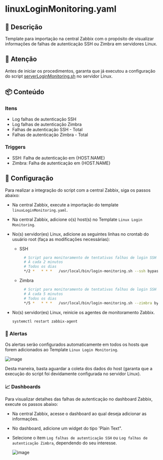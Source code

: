 # linuxLoginMonitoring.yaml

## 📝 Descrição
Template para importação na central Zabbix com o propósito de visualizar informações de falhas de autenticação SSH ou Zimbra em servidores Linux.

## 🚩 Atenção
Antes de iniciar os procedimentos, garanta que já executou a configuração do script [serverLoginMonitoring.sh](https://github.com/matheusseman/ServerLoginMonitoring) no servidor Linux.

## 📦 Conteúdo
### Itens
- Log falhas de autenticação SSH
- Log falhas de autenticação Zimbra
- Falhas de autenticação SSH - Total
- Falhas de autenticação Zimbra - Total

### Triggers
- SSH: Falha de autenticação em {HOST.NAME}
- Zimbra: Falha de autenticação em {HOST.NAME}
 
## 🔧 Configuração
Para realizar a integração do script com a central Zabbix, siga os passos abaixo:
- Na central Zabbix, execute a importação do template `linuxLoginMonitoring.yaml`.
- Na central Zabbix, adicione o(s) host(s) no Template `Linux Login Monitoring`.
- No(s) servidor(es) Linux, adicione as seguintes linhas no crontab do usuário root (faça as modificações necessárias):
  - SSH
    
      ```bash
        # Script para monitoramento de tentativas falhas de login SSH
        # Á cada 2 minutos
        # Todos os dias
        */2 *   * * *   /usr/local/bin/login-monitoring.sh --ssh bypass
  
  - Zimbra
    
      ```bash
        # Script para monitoramento de tentativas falhas de login SSH
        # Á cada 5 minutos
        # Todos os dias
        */5 *   * * *   /usr/local/bin/login-monitoring.sh --zimbra bypass

- No(s) servidor(es) Linux, reinicie os agentes de monitoramento Zabbix.

    ```bash
    systemctl restart zabbix-agent

### 🔔 Alertas
Os alertas serão configurados automaticamente em todos os hosts que forem adicionados ao Template `Linux Login Monitoring`.

![image](https://github.com/matheusseman/ServerLoginMonitoring/assets/119596051/7a0a996f-6b47-44c2-98cc-340015247a9e)

Desta maneira, basta aguardar a coleta dos dados do host (garanta que a execução do script foi devidamente configurada no servidor Linux).


### 📈 Dashboards
Para visualizar detalhes das falhas de autenticação no dashboard Zabbix, execute os passos abaixo:
- Na central Zabbix, acesse o dashboard ao qual deseja adicionar as informações.
- No dashboard, adicione um widget do tipo 'Plain Text".
 - Selecione o item `Log falhas de autenticação SSH` ou `Log falhas de autenticação Zimbra`, dependendo do seu interesse.

   ![image](https://github.com/matheusseman/ServerLoginMonitoring/assets/119596051/d29a77c2-c9ca-44b5-8004-075e0fca8c4c)









